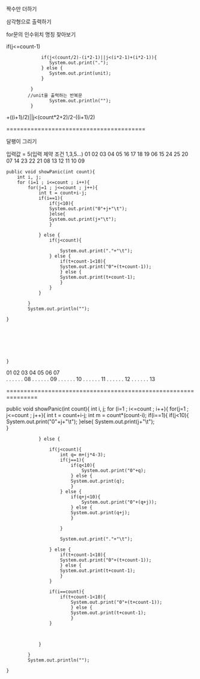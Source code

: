 ﻿
짝수만 더하기

삼각형으로 출력하기

for문의 인수위치 명칭 찾아보기


if(j<=count-1)





	 
				 if(j<(count/2)-(i*2-1)||j<(i*2-1)+(i*2-1)){
					System.out.print(".");					 
				 } else {
					System.out.print(unit);
				 }
			 
			 }			
			//unit을 출력하는 반복문			
			    	System.out.println("");
			 }




+((i+1)/2)||j<(count*2+2)/2-((i+1)/2)


========================================

달팽이 그리기

입력값 = 5(입력 제약 조건 1,3,5...)
         01 02 03 04 05
         16 17 18 19 06
         15 24 25 20 07
         14 23 22 21 08
         13 12 11 10 09
	
	
	public void showPanic(int count){
		int i, j;
		for (i=1 ; i<=count ; i++){
			for(j=1 ; j<=count ; j++){
				int t = count+i-j;
				if(i==1){
					if(j<10){
					System.out.print("0"+j+"\t");
					}else{
					System.out.print(j+"\t");					
					}
					
				} else {					
					if(j<count){
						
						System.out.print("."+"\t");
					} else {
						if(t+count-1<10){
						System.out.print("0"+(t+count-1));
						} else {
						System.out.print(t+count-1);
						}
					}
				}

			}	
			System.out.println("");
				
	}
			
			
			
		
		
		
		
	}
	
01	02	03	04	05	06	07	
.	.	.	.	.	.	08
.	.	.	.	.	.	09
.	.	.	.	.	.	10
.	.	.	.	.	.	11
.	.	.	.	.	.	12
.	.	.	.	.	.	13




===============================================================


public void showPanic(int count){
		int i, j;
		for (i=1 ; i<=count ; i++){
			for(j=1 ; j<=count ; j++){
				int t = count+i-j;
				int m = count*(count-i);
				if(i==1){
					if(j<10){
					System.out.print("0"+j+"\t");
					}else{
					System.out.print(j+"\t");					
					}
					
				} else {
					
					if(j<count){
						int q= m+(j*4-3);						
						if(j==1){
							if(q<10){
								System.out.print("0"+q);
							} else {
							System.out.print(q);
							}							
						} else {
							if(q+j<10){
								System.out.print("0"+(q+j));
							} else {
							System.out.print(q+j);
							}			
							
						}						
												
						System.out.print("."+"\t");
					
					} else {
						if(t+count-1<10){
						System.out.print("0"+(t+count-1));
						} else {
						System.out.print(t+count-1);
						}
					}
					
					if(i==count){
						if(t+count-1<10){
							System.out.print("0"+(t+count-1));
							} else {
							System.out.print(t+count-1);
							}
					}
					
					
					
				}

			}	
			System.out.println("");
				
	}
			
			
			
